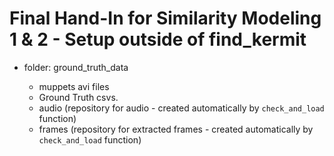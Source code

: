 # Final Hand-In for Similarity Modeling 1 & 2 - Setup outside of find_kermit

- folder: ground_truth_data 

    - muppets avi files
    - Ground Truth csvs.
    - audio (repository for audio - created automatically by `check_and_load` function)
    - frames (repository for extracted frames - created automatically by `check_and_load` function)

